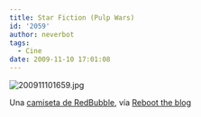 ```yaml
---
title: Star Fiction (Pulp Wars)
id: '2059'
author: neverbot
tags:
  - Cine
date: 2009-11-10 17:01:08
---
```


![200911101659.jpg](./200911101659.jpg)

Una [camiseta de RedBubble](http://www.redbubble.com/people/apasun/t-shirts/4016027-2-star-fiction), vía [Reboot the blog](http://blog.swas.es/post/238119305/star-fiction-t-shirt)